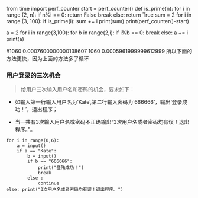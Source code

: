from time import perf_counter
start = perf_counter()
def is_prime(n):
    for i in range (2, n):
        if n%i == 0:
            return False
            break
    else: return True
sum = 2
for i in range (3, 100):
    if is_prime(i):
        sum += i
print(sum)
print(perf_counter()-start)
        
a = 2
for i in range(3,100):
    for b in range(2,i):
        if i%b == 0:
            break
    else:
        a += i
print(a)
    
#1060 0.0007600000000138607 1060 0.0005961999999612999 所以下面的方法更快，因为上面的方法多了循环


### 用户登录的三次机会
> 给用户三次输入用户名和密码的机会，要求如下：‪‬‪‬‪‬‪‬‪‬‮‬‫‬‪‬‪‬‪‬‪‬‪‬‪‬‮‬‫‬‮‬‪‬‪‬‪‬‪‬‪‬‮‬‫‬‮‬‪‬‪‬‪‬‪‬‪‬‮‬‪‬‪‬‪‬‪‬‪‬‪‬‪‬‮‬‪‬‮‬‪‬‪‬‪‬‪‬‪‬‮‬‫‬‭‬

- 如输入第一行输入用户名为‘Kate’,第二行输入密码为‘666666’，输出‘登录成功！’，退出程序；‪‬‪‬‪‬‪‬‪‬‮‬‫‬‪‬‪‬‪‬‪‬‪‬‪‬‮‬‫‬‮‬‪‬‪‬‪‬‪‬‪‬‮‬‫‬‮‬‪‬‪‬‪‬‪‬‪‬‮‬‪‬‪‬‪‬‪‬‪‬‪‬‪‬‮‬‪‬‮‬‪‬‪‬‪‬‪‬‪‬‮‬‫‬‭‬

- 当一共有3次输入用户名或密码不正确输出“3次用户名或者密码均有误！退出程序。”。‪‬‪‬‪‬‪‬‪‬‮‬‫‬‪‬‪‬‪‬‪‬‪‬‪‬‮‬‫‬‮‬‪‬‪‬‪‬‪‬‪‬‮‬‫‬‮‬‪‬‪‬‪‬‪‬‪‬‮‬‪‬‪‬‪‬‪‬‪‬‪‬‪‬‮‬‪‬‮‬‪‬‪‬‪‬‪‬‪‬‮‬‫‬‭‬

 
```
for i in range(0,6):
    a = input()
    if a == "Kate":
        b = input()
        if b == "666666":
            print("登陆成功！")
            break
        else :
            continue
else: print("3次用户名或者密码均有误！退出程序。")
```